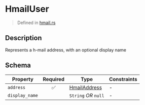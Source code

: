 # HmailUser
> Defined in [hmail.rs](../../../interface/src/interface/hmail.rs)

## Description
Represents a h-mail address, with an optional display name

## Schema

| Property | Required | Type | Constraints |
| --- | :---: | --- | --- |
| `address` | ✅ | [HmailAddress](../fields/hmail_address/HmailAddress.md) |  -  |
| `display_name` |    | `String` *OR* `null` |  -  |


